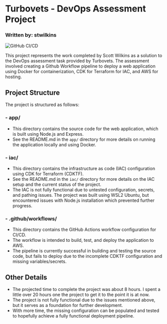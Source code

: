 # Turbovets - DevOps Assessment Project
### Written by: stwilkins

![GitHub CI/CD](https://github.com/stwilkins/tv-devops-assessment-stwilkins/actions/workflows/ci_deploy.yml/badge.svg)

This project represents the work completed by Scott Wilkins as a solution to the DevOps assessment task provided by Turbovets.
The assessment involved creating a Github Workflow pipeline to deploy a web application using Docker for containerization, CDK for Terraform for IAC, and AWS for hosting.

## Project Structure
The project is structured as follows:

### - app/

- This directory contains the source code for the web application, which is built using Node.js and Express.
- See the README.md in the `app/` directory for more details on running the application locally and using Docker.

### - iac/
- This directory contains the infrastructure as code (IAC) configuration using CDK for Terraform (CDKTF).
- See the README.md in the `iac/` directory for more details on the IAC setup and the current status of the project.
- The IAC is not fully functional due to untested configuration, secrets, and pathing issues. The project was built using WSL2 Ubuntu, but encountered issues with Node.js installation which prevented further progress.

### - .github/workflows/
- This directory contains the GitHub Actions workflow configuration for CI/CD.
- The workflow is intended to build, test, and deploy the application to AWS.
- The pipeline is currently successful in building and testing the source code, but fails to deploy due to the incomplete CDKTF configuration and missing variables/secrets.

## Other Details
- The projected time to complete the project was about 8 hours. I spent a little over 20 hours one the project to get it to the point it is at now.
- The project is not fully functional due to the issues mentioned above, but it serves as a foundation for further development.
- With more time, the missing configuration can be populated and tested to hopefully achieve a fully functional deployment pipeline.

